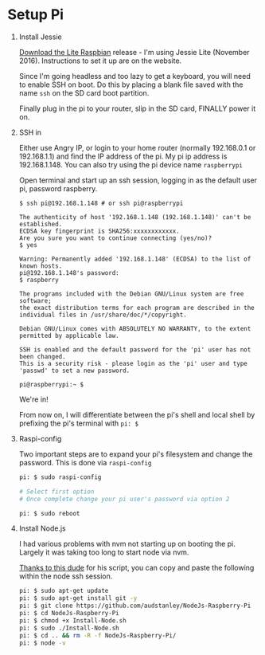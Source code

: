 # Setup Pi

1. Install Jessie

    [Download the Lite Raspbian](https://www.raspberrypi.org/downloads/raspbian/) release - I'm using Jessie Lite (November 2016). Instructions to set it up are on the website.

    Since I'm going headless and too lazy to get a keyboard, you will need to enable SSH on boot. Do this by placing a blank file saved with the name `ssh` on the SD card boot partition.

    Finally plug in the pi to your router, slip in the SD card, FINALLY power it on.

1. SSH in

    Either use Angry IP, or login to your home router (normally 192.168.0.1 or 192.168.1.1) and find the IP address of the pi.
    My pi ip address is 192.168.1.148. You can also try using the pi device name `raspberrypi`

    Open terminal and start up an ssh session, logging in as the default user pi, password raspberry.

    ```
    $ ssh pi@192.168.1.148 # or ssh pi@raspberrypi

    The authenticity of host '192.168.1.148 (192.168.1.148)' can't be established.
    ECDSA key fingerprint is SHA256:xxxxxxxxxxxx.
    Are you sure you want to continue connecting (yes/no)?
    $ yes

    Warning: Permanently added '192.168.1.148' (ECDSA) to the list of known hosts.
    pi@192.168.1.148's password:
    $ raspberry

    The programs included with the Debian GNU/Linux system are free software;
    the exact distribution terms for each program are described in the
    individual files in /usr/share/doc/*/copyright.

    Debian GNU/Linux comes with ABSOLUTELY NO WARRANTY, to the extent
    permitted by applicable law.

    SSH is enabled and the default password for the 'pi' user has not been changed.
    This is a security risk - please login as the 'pi' user and type 'passwd' to set a new password.

    pi@raspberrypi:~ $
    ```

    We're in!

    From now on, I will differentiate between the pi's shell and local shell by prefixing the pi's terminal with `pi: $`

1. Raspi-config

    Two important steps are to expand your pi's filesystem and change the password. This is done via `raspi-config`

    ```bash
    pi: $ sudo raspi-config

    # Select first option
    # Once complete change your pi user's password via option 2

    pi: $ sudo reboot
    ```

1. Install Node.js

    I had various problems with nvm not starting up on booting the pi. Largely it was taking too long to start node via nvm.

    [Thanks to this dude](https://github.com/audstanley/NodeJs-Raspberry-Pi) for his script, you can copy and paste the following within the node ssh session.

    ```bash
    pi: $ sudo apt-get update
    pi: $ sudo apt-get install git -y
    pi: $ git clone https://github.com/audstanley/NodeJs-Raspberry-Pi
    pi: $ cd NodeJs-Raspberry-Pi
    pi: $ chmod +x Install-Node.sh
    pi: $ sudo ./Install-Node.sh
    pi: $ cd .. && rm -R -f NodeJs-Raspberry-Pi/
    pi: $ node -v
    ```

    
